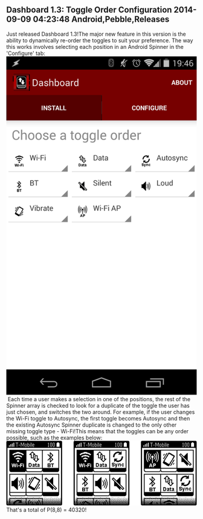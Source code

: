 Dashboard 1.3: Toggle Order Configuration
2014-09-09 04:23:48
Android,Pebble,Releases
---

Just released Dashboard 1.3!The major new feature in this version is the ability to dynamically re-order the toggles to suit your preference. The way this works involves selecting each position in an Android Spinner in the 'Configure' tab:![](/assets/import/media/2014/09/screenshot_2014-09-07-19-46-17.png?w=576) Each time a user makes a selection in one of the positions, the rest of the Spinner array is checked to look for a duplicate of the toggle the user has just chosen, and switches the two around. For example, if the user changes the Wi-Fi toggle to Autosync, the first toggle becomes Autosync and then the existing Autosync Spinner duplicate is changed to the only other missing toggle type - Wi-Fi!This means that the toggles can be any order possible, such as the examples below:![](/assets/import/media/2014/09/toggle-config.png)That's a total of P(8,8) = 40320! 

